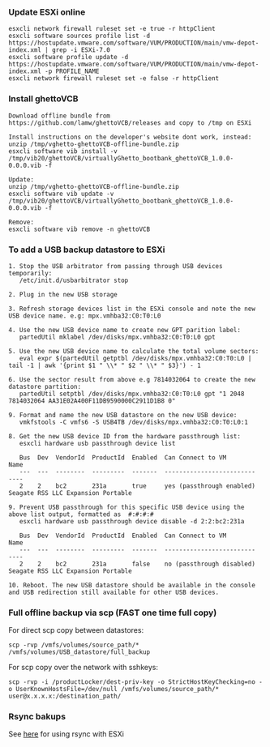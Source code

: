 
### Update ESXi online
    esxcli network firewall ruleset set -e true -r httpClient
    esxcli software sources profile list -d https://hostupdate.vmware.com/software/VUM/PRODUCTION/main/vmw-depot-index.xml | grep -i ESXi-7.0
    esxcli software profile update -d https://hostupdate.vmware.com/software/VUM/PRODUCTION/main/vmw-depot-index.xml -p PROFILE_NAME
    esxcli network firewall ruleset set -e false -r httpClient
 
### Install ghettoVCB

    Download offline bundle from https://github.com/lamw/ghettoVCB/releases and copy to /tmp on ESXi
    
    Install instructions on the developer's website dont work, instead:
    unzip /tmp/vghetto-ghettoVCB-offline-bundle.zip
    esxcli software vib install -v /tmp/vib20/ghettoVCB/virtuallyGhetto_bootbank_ghettoVCB_1.0.0-0.0.0.vib -f

    Update:
    unzip /tmp/vghetto-ghettoVCB-offline-bundle.zip
    esxcli software vib update -v /tmp/vib20/ghettoVCB/virtuallyGhetto_bootbank_ghettoVCB_1.0.0-0.0.0.vib -f

    Remove:
    esxcli software vib remove -n ghettoVCB

### To add a USB backup datastore to ESXi

    1. Stop the USB arbitrator from passing through USB devices temporarily:
       /etc/init.d/usbarbitrator stop

    2. Plug in the new USB storage

    3. Refresh storage devices list in the ESXi console and note the new USB device name. e.g: mpx.vmhba32:C0:T0:L0

    4. Use the new USB device name to create new GPT parition label:
       partedUtil mklabel /dev/disks/mpx.vmhba32:C0:T0:L0 gpt

    5. Use the new USB device name to calculate the total volume sectors:
       eval expr $(partedUtil getptbl /dev/disks/mpx.vmhba32:C0:T0:L0 | tail -1 | awk '{print $1 " \\* " $2 " \\* " $3}') - 1

    6. Use the sector result from above e.g 7814032064 to create the new datastore partition:
       partedUtil setptbl /dev/disks/mpx.vmhba32:C0:T0:L0 gpt "1 2048 7814032064 AA31E02A400F11DB9590000C2911D1B8 0"

    9. Format and name the new USB datastore on the new USB device:
       vmkfstools -C vmfs6 -S USB4TB /dev/disks/mpx.vmhba32:C0:T0:L0:1

    8. Get the new USB device ID from the hardware passthrough list:
       esxcli hardware usb passthrough device list
   
       Bus  Dev  VendorId  ProductId  Enabled  Can Connect to VM          Name
       ---  ---  --------  ---------  -------  -------------------------  ----
       2    2    bc2       231a       true     yes (passthrough enabled)  Seagate RSS LLC Expansion Portable

    9. Prevent USB passthrough for this specific USB device using the above list output, formatted as  #:#:#:#
       esxcli hardware usb passthrough device disable -d 2:2:bc2:231a

       Bus  Dev  VendorId  ProductId  Enabled  Can Connect to VM          Name
       ---  ---  --------  ---------  -------  -------------------------  ----
       2    2    bc2       231a       false    no (passthrough disabled)  Seagate RSS LLC Expansion Portable

    10. Reboot. The new USB datastore should be available in the console and USB redirection still available for other USB devices.

### Full offline backup via scp (FAST one time full copy)

For direct scp copy between datastores:
```
scp -rvp /vmfs/volumes/source_path/* /vmfs/volumes/USB_datastore/full_backup
```

For scp copy over the network with sshkeys: 
```
scp -rvp -i /productLocker/dest-priv-key -o StrictHostKeyChecking=no -o UserKnownHostsFile=/dev/null /vmfs/volumes/source_path/* user@x.x.x.x:/destination_path/
```

### Rsync bakups 
See [here](https://github.com/itiligent/RSYNC-for-ESXi) for using rsync with ESXi
